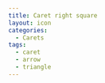 ```yaml
---
title: Caret right square
layout: icon
categories:
  - Carets
tags:
  - caret
  - arrow
  - triangle
---
```

